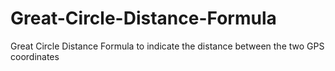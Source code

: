 # Great-Circle-Distance-Formula
Great Circle Distance Formula to indicate the distance between the two GPS coordinates
